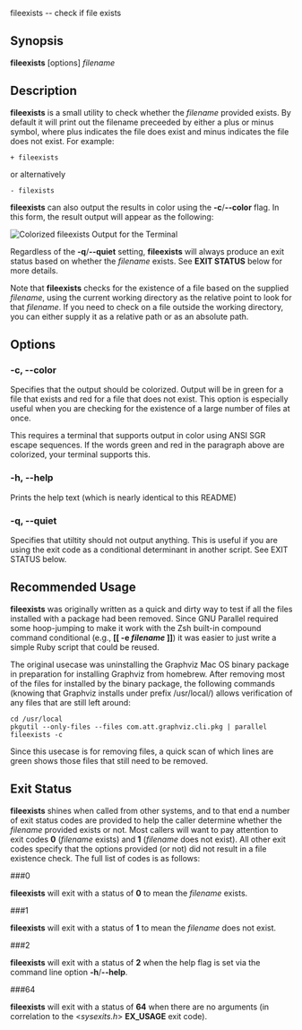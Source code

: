 fileexists -- check if file exists

Synopsis
--------

**fileexists** [options] *filename*

Description
-----------

**fileexists** is a small utility to check whether the *filename* provided exists.
By default it will print out the filename preceeded by either a plus or
minus symbol, where plus indicates the file does exist and minus indicates
the file does not exist. For example:

    + fileexists

or alternatively

    - filexists

**fileexists** can also output the results in color using the **-c**/**--color**
flag. In this form, the result output will appear as the following:

![Colorized fileexists Output for the Terminal](http://d.pr/i/1adEM+)

Regardless of the **-q**/**--quiet** setting, **fileexists** will always produce an exit
status based on whether the *filename* exists. See **EXIT STATUS** below for
more details.

Note that **fileexists** checks for the existence of a file based on the
supplied *filename*, using the current working directory as the relative
point to look for that *filename*. If you need to check on a file outside
the working directory, you can either supply it as a relative path or as
an absolute path.

Options
-------

### -c, --color

Specifies that the output should be colorized. Output will be in green
for a file that exists and red for a file that does not exist. This
option is especially useful when you are checking for the existence of
a large number of files at once.

This requires a terminal that supports output in color using ANSI SGR
escape sequences. If the words green and red in the paragraph above
are colorized, your terminal supports this.

### -h, --help

Prints the help text (which is nearly identical to this README)

### -q, --quiet

Specifies that utiltity should not output anything. This is useful if
you are using the exit code as a conditional determinant in another
script. See EXIT STATUS below.

Recommended Usage
-----------------

**fileexists** was originally written as a quick and dirty way to
test if all the files installed with a package had been removed. Since
GNU Parallel required some hoop-jumping to make it work with the Zsh
built-in compound command conditional (e.g., **[[ -e *filename* ]]**)
it was easier to just write a simple Ruby script that could be reused.

The original usecase was uninstalling the Graphviz Mac OS binary package
in preparation for installing Graphviz from homebrew. After removing most
of the files for installed by the binary package, the following commands
(knowing that Graphviz installs under prefix /usr/local/) allows verification
of any files that are still left around:

    cd /usr/local
    pkgutil --only-files --files com.att.graphviz.cli.pkg | parallel fileexists -c

Since this usecase is for removing files, a quick scan of which lines are
green shows those files that still need to be removed.

Exit Status
-----------

**fileexists** shines when called from other systems, and to that end a number
of exit status codes are provided to help the caller determine whether the
*filename* provided exists or not. Most callers will want to pay attention
to exit codes **0** (*filename* exists) and **1** (*filename* does not exist). All
other exit codes specify that the options provided (or not) did not result
in a file existence check. The full list of codes is as follows:

###0

**fileexists** will exit with a status of **0** to mean the *filename* exists.

###1

**fileexists** will exit with a status of **1** to mean the *filename* does
not exist.

###2

**fileexists** will exit with a status of **2** when the help flag is set
via the command line option **-h**/**--help**.

###64

**fileexists** will exit with a status of **64** when there are no arguments
(in correlation to the <*sysexits.h*> **EX_USAGE** exit code).